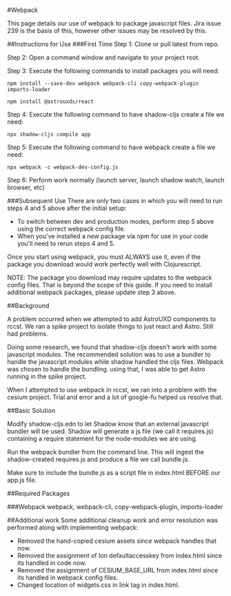 #Webpack

This page details our use of webpack to package javascript files.
Jira issue 239 is the basis of this, however other issues may be
resolved by this.

##Instructions for Use
###First Time
Step 1: Clone or pull latest from repo.

Step 2: Open a command window and navigate to your project root.

Step 3: Execute the following commands to install packages you will need:
            
    npm install --save-dev webpack webpack-cli copy-webpack-plugin imports-loader
            
    npm install @astrouxds/react

Step 4: Execute the following command to have shadow-cljs create a file we need:
            
    npx shadow-cljs compile app

Step 5: Execute the following command to have webpack create a file we need:
            
    npx webpack -c webpack-dev-config.js

Step 6: Perform work normally (launch server, launch shadow watch, launch browser, etc)

###Subsequent Use
There are only two cases in which you will need to run steps 4 and 5 above after the initial setup:

- To switch between dev and production modes, perform step 5 above using the correct webpack config file.
- When you've installed a new package via npm for use in your code you'll need to rerun steps 4 and 5.

Once you start using webpack, you must ALWAYS use it, even if the package you download would work perfectly well with Clojurescript.

NOTE: The package you download may require updates to the webpack config files.
      That is beyond the scope of this guide.
      If you need to install additional webpack packages, please update step 3 above.

##Background

A problem occurred when we attempted to add AstroUXD components to rccst.
We ran a spike project to isolate things to just react and Astro.
Still had problems.

Doing some research, we found that shadow-cljs doesn't work with some 
javascript modules. The recommended solution was to use a bundler to 
handle the javascript modules while shadow handled the cljs files.  Webpack
was chosen to handle the bundling.  using that, I was able to get Astro
running in the spike project.

When I attempted to use webpack in rccst, we ran into a problem with the
cesium project. Trial and error and a lot of google-fu helped us resolve that.

##Basic Solution

Modify shadow-cljs.edn to let Shadow know that an external javascript bundler will be used.
Shadow will generate a js file (we call it requires.js) containing a require statement for the 
node-modules we are using.

Run the webpack bundler from the command line.  This will ingest the shadow-created requires.js and
produce a file we call bundle.js.

Make sure to include the bundle.js as a script file in index.html BEFORE our app.js file.

##Required Packages

###Webpack
webpack, webpack-cli, copy-webpack-plugin, imports-loader

##Additional work
Some additional cleanup work and error resolution was performed along with implementing webpack:

- Removed the hand-copied cesium assets since webpack handles that now.
- Removed the assignment of Ion defaultaccesskey from index.html since its handled in code now.
- Removed the assignment of CESIUM_BASE_URL from index.html since its handled in webpack config files.
- Changed location of widgets.css in link tag in index.html.



